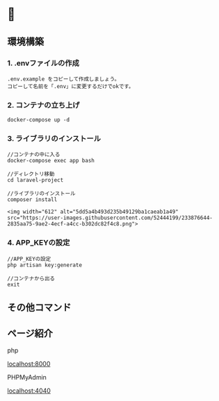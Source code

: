 # 🐳

## 環境構築

### 1. .envファイルの作成

```
.env.example をコピーして作成しましょう。
コピーして名前を「.env」に変更するだけでokです。
```

### 2. コンテナの立ち上げ

```
docker-compose up -d
```

### 3. ライブラリのインストール

```
//コンテナの中に入る
docker-compose exec app bash

//ディレクトリ移動
cd laravel-project

//ライブラリのインストール
composer install

<img width="612" alt="5dd5a4b493d235b49129ba1caeab1a49" src="https://user-images.githubusercontent.com/52444199/233876644-2835aa75-9ae2-4ecf-a4cc-b302dc82f4c8.png">

```

### 4. APP_KEYの設定

```
//APP_KEYの設定
php artisan key:generate

//コンテナから出る
exit
```

## その他コマンド

## ページ紹介

php

[localhost:8000](http://localhost:8000)

PHPMyAdmin

[localhost:4040](http://localhost:4040)
